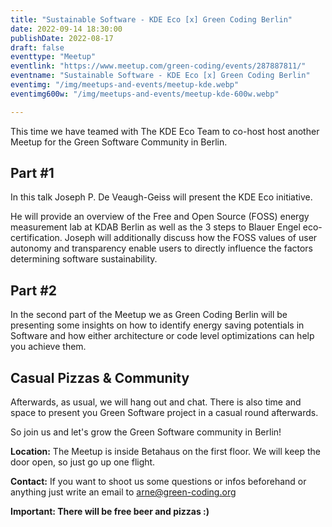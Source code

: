 ```yaml
---
title: "Sustainable Software - KDE Eco [x] Green Coding Berlin"
date: 2022-09-14 18:30:00
publishDate: 2022-08-17
draft: false
eventtype: "Meetup"
eventlink: "https://www.meetup.com/green-coding/events/287887811/"
eventname: "Sustainable Software - KDE Eco [x] Green Coding Berlin"
eventimg: "/img/meetups-and-events/meetup-kde.webp"
eventimg600w: "/img/meetups-and-events/meetup-kde-600w.webp"

---
```


This time we have teamed with The KDE Eco Team to co-host host another Meetup for the Green Software Community in Berlin.

## Part #1
In this talk Joseph P. De Veaugh-Geiss will present the KDE Eco initiative.

He will provide an overview of the Free and Open Source (FOSS) energy measurement lab at KDAB Berlin as well as the 3 steps to Blauer Engel eco-certification.
Joseph will additionally discuss how the FOSS values of user autonomy and transparency enable users to directly influence the factors determining software sustainability.

## Part #2
In the second part of the Meetup we as Green Coding Berlin will be presenting some insights on how to identify energy saving potentials in Software and how either architecture or code level optimizations can help you achieve them.

## Casual Pizzas & Community
Afterwards, as usual, we will hang out and chat. There is also time and space to present you Green Software project in a casual round afterwards.

So join us and let's grow the Green Software community in Berlin!

**Location:** The Meetup is inside Betahaus on the first floor. We will keep the door open, so just go up one flight.

**Contact:** If you want to shoot us some questions or infos beforehand or anything just write an email to arne@green-coding.org

**Important: There will be free beer and pizzas :)**
